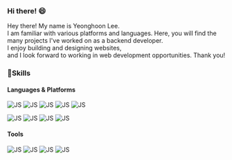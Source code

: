 ### **Hi there!** :smile:
 Hey there! My name is Yeonghoon Lee.  
 I am familiar with various platforms and languages. Here, you will find the many projects I've worked on as a backend developer.  
 I enjoy building and designing websites,  
 and I look forward to working in web development opportunities. Thank you!  
 
 
 
 
 
 
### :muscle:**Skills**
#### Languages & Platforms  
![JS](https://img.shields.io/badge/C%23-239120?style=flat-square&logo=Csharp&logoColor=white) ![JS](https://img.shields.io/badge/C++-00599C?style=flat-square&logo=c%2B%2B&logoColor=white) ![JS](https://img.shields.io/badge/Java-007396?style=flat-square&logo=Java&logoColor=white) ![JS](https://img.shields.io/badge/Node.js-339933?style=flat-square&logo=Node.js&logoColor=white) ![JS](https://img.shields.io/badge/JavaScript-F7DF1E?style=flat-square&logo=JavaScript&logoColor=black)

![JS](https://img.shields.io/badge/Docker-2496ED?style=flat-square&logo=Docker&logoColor=white) ![JS](https://img.shields.io/badge/AWS-232F3E?style=flat-square&logo=Amazon%20AWS&logoColor=white) ![JS](https://img.shields.io/badge/Mysql-4479A1?style=flat-square&logo=MySQL&logoColor=white) ![JS](https://img.shields.io/badge/MariaDB-003545?style=flat-square&logo=MariaDB&logoColor=white)
#### Tools  
![JS](https://img.shields.io/badge/VisualStudio-5C2D91?style=flat-square&logo=VisualStudio&logoColor=white) ![JS](https://img.shields.io/badge/VisualStudioCode-007ACC?style=flat-square&logo=VisualStudioCode&logoColor=white) ![JS](https://img.shields.io/badge/Postman-FF6C37?style=flat-square&logo=Postman&logoColor=white) ![JS](https://img.shields.io/badge/GitHub-181717?style=flat-square&logo=GitHub&logoColor=white)

